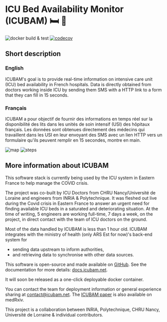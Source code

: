 # ICU Bed Availability Monitor (ICUBAM) :bed: :hospital:

![docker build & test](https://github.com/icubam/icubam/workflows/docker%20build%20&%20test/badge.svg)
[![codecov](https://codecov.io/gh/icubam/icubam/branch/master/graph/badge.svg)](https://codecov.io/gh/icubam/icubam)

## Short description

### English

ICUBAM's goal is to provide real-time information on intensive care unit (ICU)
bed availability in French hospitals. Data is directly obtained from doctors
working inside ICU by sending them SMS with a HTTP link to a form that they can
fill in 15 seconds.

### Français

ICUBAM a pour objectif de fournir des informations en temps réel sur la
disponibilité des lits dans les unités de soin intensif (USI) des hôpitaux
français. Les données sont obtenues directement des médecins qui travaillent
dans les USI en leur envoyant des SMS avec un lien HTTP vers un formulaire
qu'ils peuvent remplir en 15 secondes, montre en main.

![map](https://icubam.github.io/assets/images/map.jpg)
![steps](https://icubam.github.io/assets/images/workflow_icubam.png)
## More information about ICUBAM

This software stack is currently being used by the ICU system in Eastern France
to help manage the COVID crisis.

The project was co-built by ICU Doctors from CHRU Nancy/Université de
Loraine and engineers from INRIA & Polytechnique. It was fleshed out live
during the Covid crisis in Eastern France to answer an urgent need for finding
available ICU beds in a saturated and deteriorating situation. At the time of
writing, 5 engineers are working full-time, 7 days a week, on the project, in
direct contact with the team of ICU doctors on the ground.

Most of the data handled by ICUBAM is less than 1 hour old. ICUBAM integrates
with the ministry of health (only ARS Est for now)'s back-end system for
- sending data upstream to inform authorities,
- and retrieving data to synchronise with other data sources.

This software is open-source and made available on
[GitHub](https://github.com/icubam/icubam). See the documentation for more
details: [docs.icubam.net](https://docs.icubam.net).

It will soon be released as a one-click deployable docker container.

You can contact the team for deployment information or general experience
sharing at contact@icubam.net. The [ICUBAM
paper](https://www.medrxiv.org/content/10.1101/2020.05.18.20091264v1) is also
available on  medRxiv.

This project is a collaboration between INRIA, Polytechnique, CHRU Nancy, Université de Lorraine & individual contributors.
